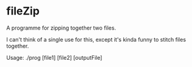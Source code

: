 # fileZip

A programme for zipping together two files.

I can't think of a single use for this, except it's kinda funny to stitch files together.

Usage: ./prog [file1] [file2] [outputFile]
